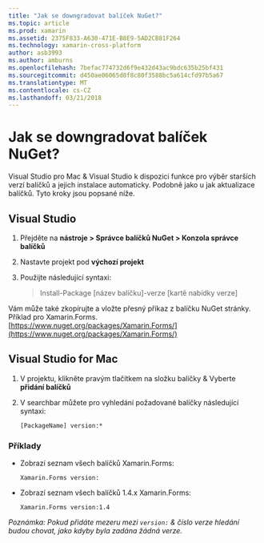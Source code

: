 ```yaml
---
title: "Jak se downgradovat balíček NuGet?"
ms.topic: article
ms.prod: xamarin
ms.assetid: 2375F833-A630-471E-B8E9-5AD2CB81F264
ms.technology: xamarin-cross-platform
author: asb3993
ms.author: amburns
ms.openlocfilehash: 7befac774732d6f9e432d43ac9bdc635b25bf431
ms.sourcegitcommit: d450ae06065d8f8c80f3588bc5a614cfd97b5a67
ms.translationtype: MT
ms.contentlocale: cs-CZ
ms.lasthandoff: 03/21/2018
---
```

# <a name="how-do-i-downgrade-a-nuget-package"></a>Jak se downgradovat balíček NuGet?

Visual Studio pro Mac & Visual Studio k dispozici funkce pro výběr starších verzí balíčků a jejich instalace automaticky. Podobně jako u jak aktualizace balíčků. Tyto kroky jsou popsané níže.

## <a name="visual-studio"></a>Visual Studio
1. Přejděte na **nástroje > Správce balíčků NuGet > Konzola správce balíčků**
2. Nastavte projekt pod **výchozí projekt**
3. Použijte následující syntaxi:

    > Install-Package [název balíčku]-verze [kartě nabídky verze]

Vám může také zkopírujte a vložte přesný příkaz z balíčku NuGet stránky. Příklad pro Xamarin.Forms. [https://www.nuget.org/packages/Xamarin.Forms/](https://www.nuget.org/packages/Xamarin.Forms/)

## <a name="visual-studio-for-mac"></a>Visual Studio for Mac
1. V projektu, klikněte pravým tlačítkem na složku balíčky & Vyberte **přidání balíčků**
2. V searchbar můžete pro vyhledání požadované balíčky následující syntaxi:

    `[PackageName] version:*`

### <a name="examples"></a>Příklady 
- Zobrazí seznam všech balíčků Xamarin.Forms: 

    `Xamarin.Forms version:`
- Zobrazí seznam všech balíčků 1.4.x Xamarin.Forms: 

    `Xamarin.Forms version:1.4`

*Poznámka: Pokud přidáte mezeru mezi `version:` & číslo verze hledání budou chovat, jako kdyby byla zadána žádná verze.*

